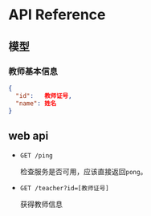 # API Reference

## 模型

### 教师基本信息

```json
{
  "id":   教师证号,
  "name": 姓名
}
```

## web api

- `GET /ping`

  检查服务是否可用，应该直接返回`pong`。

- `GET /teacher?id=[教师证号]`

  获得教师信息
